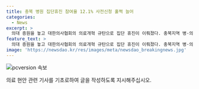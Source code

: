 ```yaml
---
title: 충북 병원 집단휴진 참여율 12.1% 사전신청 훌쩍 늘어
categories:
  - News
excerpt: >
  의대 증원을 놓고 대한의사협회의 의료개혁 규탄으로 집단 휴진이 이뤄졌다. 충북지역 병·의원 12.1%가 휴진에 동참하며, 일부 시·군은 30% 이상의 휴진율을 보였다. 충북대학교병원에서는 의과대학 교수 48명이 휴진하고, 응급실과 중환자실은 정상 운영됐다. 충북도는 업무개시명령 어기는 의료기관에 행정처분을 검토 중이다. (150자)
feature_text: >
  의대 증원을 놓고 대한의사협회의 의료개혁 규탄으로 집단 휴진이 이뤄졌다. 충북지역 병·의원 12.1%가 휴진에 동참하며, 일부 시·군은 30% 이상의 휴진율을 보였다. 충북대학교병원에서는 의과대학 교수 48명이 휴진하고, 응급실과 중환자실은 정상 운영됐다. 충북도는 업무개시명령 어기는 의료기관에 행정처분을 검토 중이다. (150자)
image: 'https://newsdao.kr/res/images/meta/newsdao_breakingnews.jpg'
---
```


<p><img src="https://newsdao.kr/res/images/meta/newsdao_breakingnews.jpg" alt="pcversion 속보" /></p>

<p>의료 현안 관련 기사를 기초로하여 글을 작성하도록 지시해주십시오.</p>

